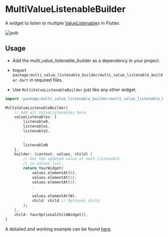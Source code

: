 # MultiValueListenableBuilder

A widget to listen to multiple [ValueListenable](https://api.flutter.dev/flutter/widgets/ValueListenableBuilder-class.html)s in Flutter.

![pub](https://img.shields.io/pub/v/multi_value_listenable_builder?logo=multivaluelistenablebuilder)

## Usage

- Add the multi_value_listenable_builder as a dependency in your project.

- Import `package:multi_value_listenable_builder/multi_value_listenable_builder.dart` in required files.

- Use `MultiValueListenableBuilder` just like any other widget.

```dart
import 'package:multi_value_listenable_builder/multi_value_listenable_builder.dart';

MultiValueListenableBuilder(
    // Add all ValueListenables here.
    valueListenables: [
        listenable0,
        listenable1,
        listenable2,
        .
        .
        listenableN
    ],
    builder: (context, values, child) {
        // Get the updated value of each listenable
        // in values list.
        return YourWidget(
            values.elementAt(0),
            values.elementAt(1),
            values.elementAt(2),
            .
            .
            values.elementAt(N),
            child: child // Optional child.
        );
    },
    child: YourOptionalChildWidget(),
)
```

A detailed and working example can be found [here](https://github.com/ufrshubham/multi-value-listenable-builder/example/).

